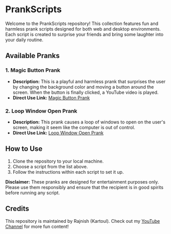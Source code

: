 # PrankScripts

Welcome to the PrankScripts repository! This collection features fun and harmless prank scripts designed for both web and desktop environments. Each script is created to surprise your friends and bring some laughter into your daily routine.

## Available Pranks

### 1. Magic Button Prank
- **Description:** This is a playful and harmless prank that surprises the user by changing the background color and moving a button around the screen. When the button is finally clicked, a YouTube video is played.
- **Direct Use Link:** [Magic Button Prank](https://rajnish-kartoul.github.io/Magic-Button-Prank/)

### 2. Loop Window Open Prank
- **Description:** This prank causes a loop of windows to open on the user's screen, making it seem like the computer is out of control.
- **Direct Use Link:** [Loop Window Open Prank](https://rajnish-kartoul.github.io/Loop-window-open/)

## How to Use

1. Clone the repository to your local machine.
2. Choose a script from the list above.
3. Follow the instructions within each script to set it up.

**Disclaimer:** These pranks are designed for entertainment purposes only. Please use them responsibly and ensure that the recipient is in good spirits before running any script.

## Credits
This repository is maintained by Rajnish (Kartoul). Check out my [YouTube Channel](https://www.youtube.com/channel/UCn0U0vU1QfNUky7Dz7E_SMg) for more fun content!
